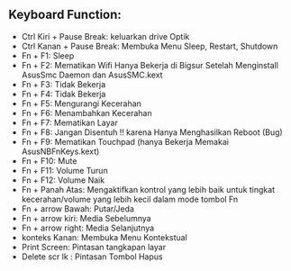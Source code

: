 ## Keyboard Function:
 - Ctrl Kiri + Pause Break: keluarkan drive Optik
 - Ctrl Kanan + Pause Break: Membuka Menu Sleep, Restart, Shutdown
 - Fn + F1: Sleep
 - Fn + F2: Mematikan Wifi Hanya Bekerja di Bigsur Setelah Menginstall AsusSmc Daemon dan AsusSMC.kext
 - Fn + F3: Tidak Bekerja
 - Fn + F4: Tidak Bekerja
 - Fn + F5: Mengurangi Kecerahan
 - Fn + F6: Menambahkan Kecerahan
 - Fn + F7: Mematikan Layar
 - Fn + F8: Jangan Disentuh !! karena Hanya Menghasilkan Reboot (Bug)
 - Fn + F9: Mematikan Touchpad (hanya Bekerja Memakai AsusNBFnKeys.kext)
 - Fn + F10: Mute
 - Fn + F11: Volume Turun
 - Fn + F12: Volume Naik
 - Fn + Panah Atas: Mengaktifkan kontrol yang lebih baik untuk tingkat kecerahan/volume yang lebih kecil dalam mode tombol Fn
 - Fn + arrow Bawah: Putar/Jeda
 - Fn + arrow kiri: Media Sebelumnya
 - Fn + arrow right: Media Selanjutnya
 - konteks Kanan: Membuka Menu Kontekstual
 - Print Screen: Pintasan tangkapan layar 
 - Delete scr lk : Pintasan Tombol Hapus
 
